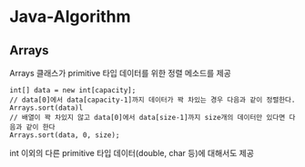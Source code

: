 # Java-Algorithm

## Arrays
Arrays 클래스가 primitive 타입 데이터를 위한 정렬 메소드를 제공
```
int[] data = new int[capacity];
// data[0]에서 data[capacity-1]까지 데이터가 꽉 차있는 경우 다음과 같이 정렬한다.
Arrays.sort(data)l
// 배열이 꽉 차있지 않고 data[0]에서 data[size-1]까지 size개의 데이터만 있다면 다음과 같이 한다
Arrays.sort(data, 0, size);
```
int 이외의 다른 primitive 타입 데이터(double, char 등)에 대해서도 제공

